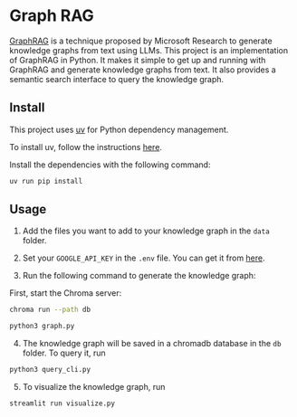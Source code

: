 # Graph RAG

[GraphRAG](https://microsoft.github.io/graphrag/) is a technique proposed by Microsoft Research to generate knowledge graphs from text using LLMs. This project is an implementation of GraphRAG in Python. It makes it simple to get up and running with GraphRAG and generate knowledge graphs from text. It also provides a semantic search interface to query the knowledge graph.

## Install
This project uses [uv](https://docs.astral.sh/uv/getting-started/) for Python dependency management. 

To install uv, follow the instructions [here](https://docs.astral.sh/uv/getting-started/installation/).

Install the dependencies with the following command:

```bash
uv run pip install
```

## Usage

1. Add the files you want to add to your knowledge graph in the `data` folder.

2. Set your `GOOGLE_API_KEY` in the `.env` file. You can get it from [here](https://aistudio.google.com/app/apikey).

3. Run the following command to generate the knowledge graph:

First, start the Chroma server:
```bash
chroma run --path db
```

```bash
python3 graph.py
```

4. The knowledge graph will be saved in a chromadb database in the `db` folder. To query it, run

```bash
python3 query_cli.py
```

5. To visualize the knowledge graph, run

```bash
streamlit run visualize.py
```